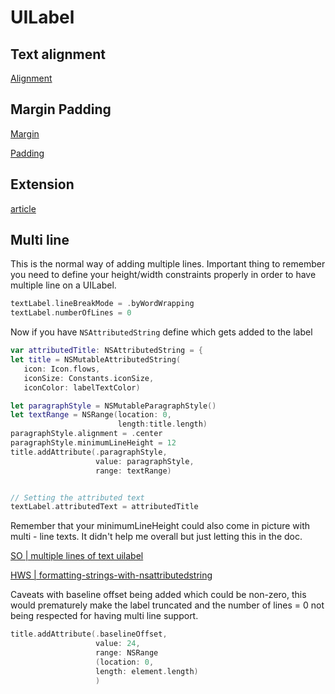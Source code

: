 # UILabel


## Text alignment

[Alignment](https://iostechsolutions.blogspot.com/2014/04/uilabel-top-aligned-align-text-to-top.html)


## Margin Padding

[Margin](https://stackoverflow.com/questions/3476646/uilabel-text-margin#5155382)

[Padding](https://stackoverflow.com/questions/27459746/adding-space-padding-to-a-uilabel)


## Extension

[article](https://spin.atomicobject.com/2017/08/04/swift-extending-uilabel/)


## Multi line

This is the normal way of adding multiple lines. Important thing to remember you need to define your height/width constraints properly in order to have multiple line on a UILabel.

```swift
textLabel.lineBreakMode = .byWordWrapping
textLabel.numberOfLines = 0
```


Now if you have `NSAttributedString` define which gets added to the label

```swift
var attributedTitle: NSAttributedString = {
let title = NSMutableAttributedString(
   icon: Icon.flows,
   iconSize: Constants.iconSize,
   iconColor: labelTextColor)

let paragraphStyle = NSMutableParagraphStyle()
let textRange = NSRange(location: 0,
						length:title.length)
paragraphStyle.alignment = .center
paragraphStyle.minimumLineHeight = 12
title.addAttribute(.paragraphStyle,
				   value: paragraphStyle,
				   range: textRange)


// Setting the attributed text
textLabel.attributedText = attributedTitle
```

Remember that your minimumLineHeight could also come in picture with multi - line texts. It didn't help me overall but just letting this in the doc.

[SO | multiple lines of text uilabel](https://stackoverflow.com/questions/990221/multiple-lines-of-text-in-uilabel)

[HWS | formatting-strings-with-nsattributedstring](https://www.hackingwithswift.com/read/24/4/formatting-strings-with-nsattributedstring)


Caveats with baseline offset being added which could be non-zero, this would prematurely make the label truncated and the number of lines = 0 not being respected for having multi line support.

```swift
title.addAttribute(.baselineOffset,
				   value: 24,
				   range: NSRange
				   (location: 0,
				   length: element.length)
				   )
```